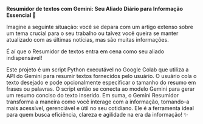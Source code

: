**Resumidor de textos com Gemini: Seu Aliado Diário para Informação Essencial 🚀**

Imagine a seguinte situação: você se depara com um artigo extenso sobre um tema crucial para o seu trabalho ou talvez você queira se manter atualizado com as últimas notícias, mas são muitas informações.

É aí que o Resumidor de textos entra em cena como seu aliado indispensável!

Este projeto é um script Python executável no Google Colab que utiliza a API do Gemini para resumir textos fornecidos pelo usuário. O usuário cola o texto desejado e pode opcionalmente especificar o tamanho do resumo em frases ou palavras. O script então se conecta ao modelo Gemini para gerar um resumo conciso do texto inserido.
Em suma, o Gemini Resumidor transforma a maneira como você interage com a informação, tornando-a mais acessível, gerenciável e útil no seu cotidiano. Ele é a ferramenta ideal para quem busca eficiência, clareza e agilidade na era da informação! ✨

